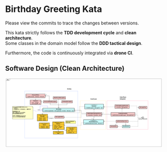 # Birthday Greeting Kata 

Please view the commits to trace the changes between versions.

This kata strictly follows the **TDD development cycle** and **clean architecture**. <br>
Some classes in the domain model follow the **DDD tactical design**.

Furthermore, the code is continuously integrated via **drone CI**.

## Software Design (Clean Architecture)

![uml](https://github.com/Chaoyuuu/Birthday-Greeting-Demo/blob/master/SoftwareDesign.png?raw=true)

